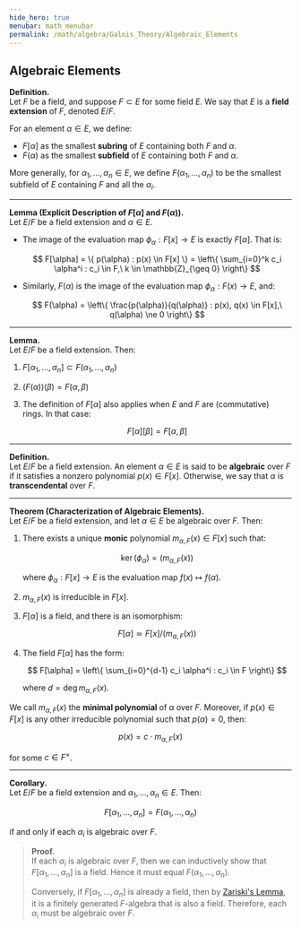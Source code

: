 ```yaml
---
hide_hero: true
menubar: math_menubar
permalink: /math/algebra/Galois_Theory/Algebraic_Elements
---
```

## Algebraic Elements

**Definition.**  
Let $F$ be a field, and suppose $F \subset E$ for some field $E$. We say that $E$ is a **field extension** of $F$, denoted $E/F$.

For an element $\alpha \in E$, we define:
- $F[\alpha]$ as the smallest **subring** of $E$ containing both $F$ and $\alpha$.
- $F(\alpha)$ as the smallest **subfield** of $E$ containing both $F$ and $\alpha$.

More generally, for $\alpha_1, \ldots, \alpha_n \in E$, we define $F(\alpha_1, \ldots, \alpha_n)$ to be the smallest subfield of $E$ containing $F$ and all the $\alpha_i$.

---

**Lemma (Explicit Description of $F[\alpha]$ and $F(\alpha)$).**  
Let $E/F$ be a field extension and $\alpha \in E$.

- The image of the evaluation map $\phi_\alpha : F[x] \to E$ is exactly $F[\alpha]$. That is:

  $$ F[\alpha] = \{ p(\alpha) : p(x) \in F[x] \} = \left\{ \sum_{i=0}^k c_i \alpha^i : c_i \in F,\ k \in \mathbb{Z}_{\geq 0} \right\} $$

- Similarly, $F(\alpha)$ is the image of the evaluation map $\phi_\alpha : F(x) \to E$, and:

  $$ F(\alpha) = \left\{ \frac{p(\alpha)}{q(\alpha)} : p(x), q(x) \in F[x],\ q(\alpha) \ne 0 \right\} $$

---

**Lemma.**  
Let $E/F$ be a field extension. Then:
1. $F[\alpha_1, \ldots, \alpha_n] \subset F(\alpha_1, \ldots, \alpha_n)$  
2. $(F(\alpha))(\beta) = F(\alpha, \beta)$  
3. The definition of $F[\alpha]$ also applies when $E$ and $F$ are (commutative) rings. In that case:

   $$ F[\alpha][\beta] = F[\alpha, \beta] $$

---

**Definition.**  
Let $E/F$ be a field extension. An element $\alpha \in E$ is said to be **algebraic** over $F$ if it satisfies a nonzero polynomial $p(x) \in F[x]$. Otherwise, we say that $\alpha$ is **transcendental** over $F$.

---

**Theorem (Characterization of Algebraic Elements).**  
Let $E/F$ be a field extension, and let $\alpha \in E$ be algebraic over $F$. Then:

1. There exists a unique **monic** polynomial $m_{\alpha, F}(x) \in F[x]$ such that:

   $$ \ker(\phi_\alpha) = (m_{\alpha, F}(x)) $$

   where $\phi_\alpha : F[x] \to E$ is the evaluation map $f(x) \mapsto f(\alpha)$.

2. $m_{\alpha, F}(x)$ is irreducible in $F[x]$.

3. $F[\alpha]$ is a field, and there is an isomorphism:

   $$ F[\alpha] \simeq F[x]/(m_{\alpha, F}(x)) $$

4. The field $F[\alpha]$ has the form:

   $$ F[\alpha] = \left\{ \sum_{i=0}^{d-1} c_i \alpha^i : c_i \in F \right\} $$

   where $d = \deg m_{\alpha, F}(x)$.

We call $m_{\alpha, F}(x)$ the **minimal polynomial** of $\alpha$ over $F$. Moreover, if $p(x) \in F[x]$ is any other irreducible polynomial such that $p(\alpha) = 0$, then:

$$ p(x) = c \cdot m_{\alpha, F}(x) $$

for some $c \in F^\times$.

---

**Corollary.**  
Let $E/F$ be a field extension and $\alpha_1, \ldots, \alpha_n \in E$. Then:

$$ F[\alpha_1, \ldots, \alpha_n] = F(\alpha_1, \ldots, \alpha_n) $$

if and only if each $\alpha_i$ is algebraic over $F$.

> **Proof.**  
> If each $\alpha_i$ is algebraic over $F$, then we can inductively show that $F[\alpha_1, \ldots, \alpha_n]$ is a field. Hence it must equal $F(\alpha_1, \ldots, \alpha_n)$.  
>
> Conversely, if $F[\alpha_1, \ldots, \alpha_n]$ is already a field, then by [Zariski's Lemma](https://en.m.wikipedia.org/wiki/Zariski%27s_lemma), it is a finitely generated $F$-algebra that is also a field. Therefore, each $\alpha_i$ must be algebraic over $F$.

